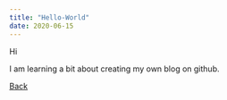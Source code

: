 ```yaml
---
title: "Hello-World"
date: 2020-06-15
---
```

Hi

I am learning a bit about creating my own blog on github.

<td style="text-align: left"><a href = "https://aniketm117.github.io/github-pages-with-jekyll/">Back</a></td>
